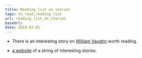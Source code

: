 ```yaml
---
title: Reading list on stories
tags: to_read,reading_list
url: reading_list_on_stories
baseUrl: 
date: 2019-03-01
---
```

- There is an interesting story on [William Vaughn](https://longform.org/posts/the-mastermind) worth reading.

- [a website](https://longform.org/) of a string of interesting stories.

